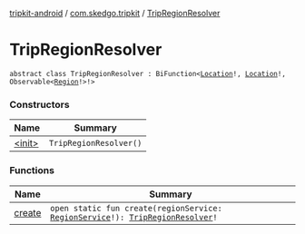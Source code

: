 [tripkit-android](../../index.md) / [com.skedgo.tripkit](../index.md) / [TripRegionResolver](./index.md)

# TripRegionResolver

`abstract class TripRegionResolver : BiFunction<`[`Location`](../../com.skedgo.tripkit.common.model/-location/index.md)`!, `[`Location`](../../com.skedgo.tripkit.common.model/-location/index.md)`!, Observable<`[`Region`](../../com.skedgo.tripkit.common.model/-region/index.md)`!>!>`

### Constructors

| Name | Summary |
|---|---|
| [&lt;init&gt;](-init-.md) | `TripRegionResolver()` |

### Functions

| Name | Summary |
|---|---|
| [create](create.md) | `open static fun create(regionService: `[`RegionService`](../../com.skedgo.tripkit.data.regions/-region-service/index.md)`!): `[`TripRegionResolver`](./index.md)`!` |
